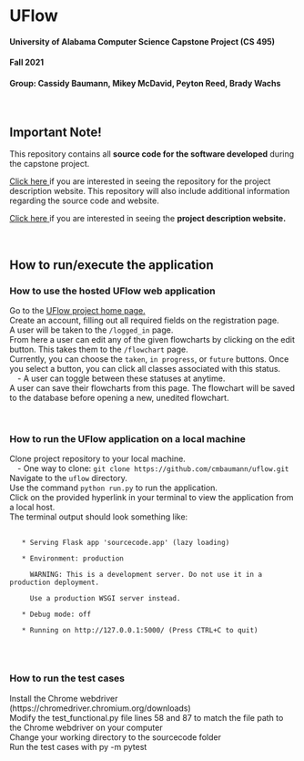 <h1>UFlow</h1>
<h4>University of Alabama Computer Science Capstone Project (CS 495)</h4>
<h4>Fall 2021</h4>
<h4>Group: Cassidy Baumann, Mikey McDavid, Peyton Reed, Brady Wachs</h4>
<br>

<h2>Important Note!</h2>
<p>
  This repository contains all <b>source code for the software developed</b> during the capstone project. 
  
  <a href="https://github.com/pdreed/uflow-website/tree/main">Click here </a>
  if you are interested in seeing the repository for the project description website. This repository will also include additional information regarding the source code and website. 
  
  <a href="https://pdreed.github.io/uflow-website/">Click here </a>
  if you are interested in seeing the <b>project description website.</b>
</p>
<br>

<h2>How to run/execute the application</h2>

<h3>How to use the hosted UFlow web application</h3>
<p>
  Go to the 
  <a href='https://uflow-alabama.herokuapp.com'>UFlow project home page.</a> <br>
  Create an account, filling out all required fields on the registration page. <br>
  A user will be taken to the <code>/logged_in</code> page. <br>
  From here a user can edit any of the given flowcharts by clicking on the edit button. This takes them to the <code>/flowchart</code> page. <br>
  Currently, you can choose the <code>taken</code>, <code>in progress</code>, or <code>future</code> buttons. Once you select a button, you can click all classes associated with this status. <br>
  &emsp;- A user can toggle between these statuses at anytime. <br>
  A user can save their flowcharts from this page. The flowchart will be saved to the database before opening a new, unedited flowchart. <br>
</p>
<br>

<h3>How to run the UFlow application on a local machine</h3>
<p>
  Clone project repository to your local machine. <br>
  &emsp;- One way to clone: <code>git clone https://github.com/cmbaumann/uflow.git</code> <br>
  Navigate to the <code>uflow</code> directory. <br>
  Use the command <code>python run.py</code> to run the application. <br>
  Click on the provided hyperlink in your terminal to view the application from a local host. <br>
  The terminal output should look something like: <br>
  <pre>
    <code>
   * Serving Flask app 'sourcecode.app' (lazy loading) <br>
   * Environment: production <br>
     WARNING: This is a development server. Do not use it in a production deployment. <br>
     Use a production WSGI server instead. <br>
   * Debug mode: off <br>
   * Running on http://127.0.0.1:5000/ (Press CTRL+C to quit) <br>
    </code>
  </pre>
</p>

<h3>How to run the test cases</h3>
<p>
  Install the Chrome webdriver (https://chromedriver.chromium.org/downloads)<br>
  Modify the test_functional.py file lines 58 and 87 to match the file path to the Chrome webdriver on your computer<br>
  Change your working directory to the sourcecode folder<br>
  Run the test cases with py -m pytest
</p>
